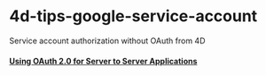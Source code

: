 # 4d-tips-google-service-account
Service account authorization without OAuth from 4D

#### [Using OAuth 2.0 for Server to Server Applications](https://developers.google.com/identity/protocols/OAuth2ServiceAccount)



